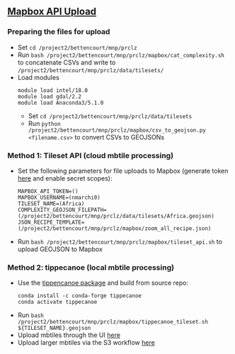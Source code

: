 
## [Mapbox API Upload](https://docs.mapbox.com/api/maps/#tilesets) ##

### Preparing the files for upload  ###
* Set `cd /project2/bettencourt/mnp/prclz`
* Run `bash /project2/bettencourt/mnp/prclz/mapbox/cat_complexity.sh` to concatenate CSVs and write to `/project2/bettencourt/mnp/prclz/data/tilesets/`
* Load modules
    ```
    module load intel/18.0
    module load gdal/2.2
    module load Anaconda3/5.1.0
    ```
    * Set `cd /project2/bettencourt/mnp/prclz/data/tilesets` 
    * Run `python /project2/bettencourt/mnp/prclz/mapbox/csv_to_geojson.py <filename.csv>` to convert CSVs to GEOJSONs
    
 ### Method 1: Tileset API (cloud mbtile processing) ###
 * Set the following parameters for file uploads to Mapbox (generate token [here](https://account.mapbox.com/access-tokens/create) and enable secret scopes):
    ```
    MAPBOX_API_TOKEN=()
    MAPBOX_USERNAME=(nmarchi0)
    TILESET_NAME=(Africa)
    COMPLEXITY_GEOJSON_FILEPATH=(/project2/bettencourt/mnp/prclz/data/tilesets/Africa.geojson)
    JSON_RECIPE_TEMPLATE=(/project2/bettencourt/mnp/prclz/mapbox/zoom_all_recipe.json)
    ```
 * Run `bash /project2/bettencourt/mnp/prclz/mapbox/tileset_api.sh` to upload GEOJSON to Mapbox
 
 ### Method 2: tippecanoe (local mbtile processing) ###
 * Use the [tippencanoe package](https://github.com/mapbox/tippecanoe) and build from source repo:
   ```
   conda install -c conda-forge tippecanoe
   conda activate tippecanoe
   ```
 * Run `bash /project2/bettencourt/mnp/prclz/mapbox/tippecanoe_tileset.sh ${TILESET_NAME}.geojson`
 * Upload mbtiles through the UI [here](https://studio.mapbox.com/tilesets/)
 * Upload larger mbtiles via the S3 workflow [here](https://docs.mapbox.com/api/maps/#retrieve-s3-credentials)
